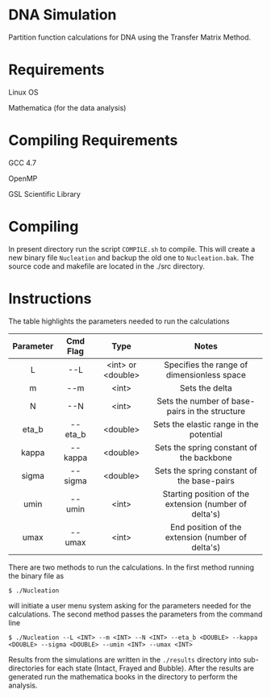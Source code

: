 DNA Simulation
==============

Partition function calculations for DNA using the Transfer Matrix Method.

Requirements
============

Linux OS

Mathematica (for the data analysis)

Compiling Requirements
======================

GCC 4.7

OpenMP

GSL Scientific Library

Compiling
=========

In present directory run the script `COMPILE.sh` to compile. This will create a new binary file `Nucleation` and backup the old one to `Nucleation.bak`. The source code and makefile are located in the ./src directory. 

Instructions
============

The table highlights the parameters needed to run the calculations

| Parameter | Cmd Flag |              Type              |                          Notes                         |
|:---------:|:--------:|:------------------------------:|:------------------------------------------------------:|
| L         | --L      | &lt;int&gt;  or &lt;double&gt; | Specifies the range of dimensionless space             |
| m         | --m      |           &lt;int&gt;          | Sets the delta                                         |
| N         | --N      |           &lt;int&gt;          | Sets the number of base-pairs in the structure         |
| eta_b     | --eta_b  |         &lt;double&gt;         | Sets the elastic range in the potential                |
| kappa     | --kappa  |         &lt;double&gt;         | Sets the spring constant of the backbone               |
| sigma     | --sigma  |         &lt;double&gt;         | Sets the spring constant of the base-pairs             |
| umin      | --umin   |           &lt;int&gt;          | Starting position of the extension (number of delta's) |
| umax      | --umax   |           &lt;int&gt;          | End position of the extension (number of delta's)      |


There are two methods to run the calculations. In the first method running the binary file as

`$ ./Nucleation`

will initiate a user menu system asking for the parameters needed for the calculations. The second method passes the parameters from the command line 

```
$ ./Nucleation --L <INT> --m <INT> --N <INT> --eta_b <DOUBLE> --kappa <DOUBLE> --sigma <DOUBLE> --umin <INT> --umax <INT>
```

Results from the simulations are written in the `./results` directory into sub-directories for each state (Intact, Frayed and Bubble). After the results are generated run the mathematica books in the directory to perform the analysis.
